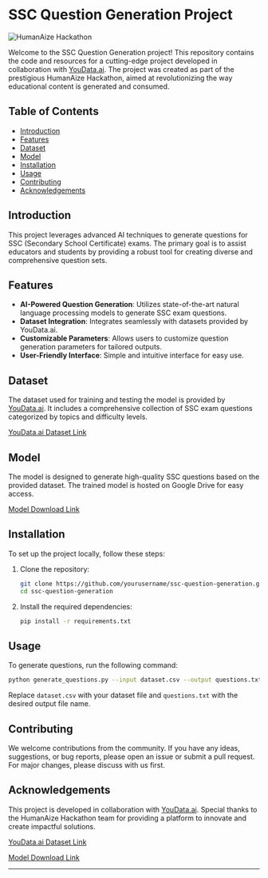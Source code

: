 

# SSC Question Generation Project

![HumanAize Hackathon](https://s3-h2s-v2.s3.ap-south-1.amazonaws.com/2024-04-23T07%3A27%3A36.542Z-banner.png)

Welcome to the SSC Question Generation project! This repository contains the code and resources for a cutting-edge project developed in collaboration with [YouData.ai](https://datalink.youdata.ai/2p8v4nef). The project was created as part of the prestigious HumanAize Hackathon, aimed at revolutionizing the way educational content is generated and consumed.

## Table of Contents
- [Introduction](#introduction)
- [Features](#features)
- [Dataset](#dataset)
- [Model](#model)
- [Installation](#installation)
- [Usage](#usage)
- [Contributing](#contributing)
- [Acknowledgements](#acknowledgements)

## Introduction
This project leverages advanced AI techniques to generate questions for SSC (Secondary School Certificate) exams. The primary goal is to assist educators and students by providing a robust tool for creating diverse and comprehensive question sets.

## Features
- **AI-Powered Question Generation**: Utilizes state-of-the-art natural language processing models to generate SSC exam questions.
- **Dataset Integration**: Integrates seamlessly with datasets provided by YouData.ai.
- **Customizable Parameters**: Allows users to customize question generation parameters for tailored outputs.
- **User-Friendly Interface**: Simple and intuitive interface for easy use.

## Dataset
The dataset used for training and testing the model is provided by [YouData.ai](https://datalink.youdata.ai/2p8v4nef). It includes a comprehensive collection of SSC exam questions categorized by topics and difficulty levels.

[YouData.ai Dataset Link](https://datalink.youdata.ai/2p8v4nef)

## Model
The model is designed to generate high-quality SSC questions based on the provided dataset. The trained model is hosted on Google Drive for easy access.

[Model Download Link](https://drive.google.com/file/d/1nn0siUNDHHdPVRtovfNNye3NZ8CXZekE/view?usp=sharing)

## Installation
To set up the project locally, follow these steps:

1. Clone the repository:
    ```bash
    git clone https://github.com/yourusername/ssc-question-generation.git
    cd ssc-question-generation
    ```

2. Install the required dependencies:
    ```bash
    pip install -r requirements.txt
    ```

## Usage
To generate questions, run the following command:
```bash
python generate_questions.py --input dataset.csv --output questions.txt
```

Replace `dataset.csv` with your dataset file and `questions.txt` with the desired output file name.

## Contributing
We welcome contributions from the community. If you have any ideas, suggestions, or bug reports, please open an issue or submit a pull request. For major changes, please discuss with us first.

## Acknowledgements
This project is developed in collaboration with [YouData.ai](https://datalink.youdata.ai/2p8v4nef). Special thanks to the HumanAize Hackathon team for providing a platform to innovate and create impactful solutions.

[YouData.ai Dataset Link](https://datalink.youdata.ai/2p8v4nef)

[Model Download Link](https://drive.google.com/file/d/1nn0siUNDHHdPVRtovfNNye3NZ8CXZekE/view?usp=sharing)

---
```
